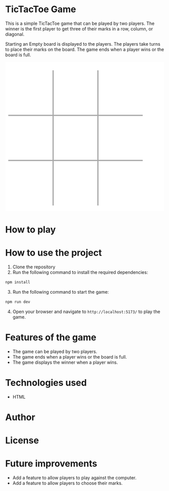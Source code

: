 # TicTacToe Game

This is a simple TicTacToe game that can be played by two players. The winner is the first player to get three of their marks in a row, column, or diagonal.

Starting an Empty board is displayed to the players. The players take turns to place their marks on the board. The game ends when a player wins or the board is full.

![empty board](image.png)

# How to play

# How to use the project

1. Clone the repository
2. Run the following command to install the required dependencies:

```bash
npm install
```

3. Run the following command to start the game:

```bash
npm run dev
```

4. Open your browser and navigate to `http://localhost:5173/` to play the game.

# Features of the game

- The game can be played by two players.
- The game ends when a player wins or the board is full.
- The game displays the winner when a player wins.

# Technologies used

- HTML

# Author

# License

# Future improvements

- Add a feature to allow players to play against the computer.
- Add a feature to allow players to choose their marks.
